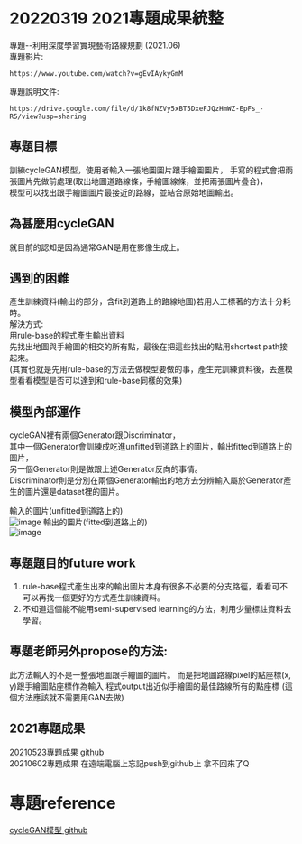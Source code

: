 # 20220319 2021專題成果統整

專題--利用深度學習實現藝術路線規劃 (2021.06)  
專題影片:
```
https://www.youtube.com/watch?v=gEvIAykyGmM
```
專題說明文件:
```
https://drive.google.com/file/d/1k8fNZVy5xBT5DxeFJQzHmWZ-EpFs_-R5/view?usp=sharing
```

## 專題目標
訓練cycleGAN模型，使用者輸入一張地圖圖片跟手繪圖圖片，
手寫的程式會把兩張圖片先做前處理(取出地圖道路線條，手繪圖線條，並把兩張圖片疊合)，  
模型可以找出跟手繪圖圖片最接近的路線，並結合原始地圖輸出。

## 為甚麼用cycleGAN
就目前的認知是因為通常GAN是用在影像生成上。

## 遇到的困難
產生訓練資料(輸出的部分，含fit到道路上的路線地圖)若用人工標著的方法十分耗時。  
解決方式:  
用rule-base的程式產生輸出資料  
先找出地圖與手繪圖的相交的所有點，最後在把這些找出的點用shortest path接起來。  
(其實也就是先用rule-base的方法去做模型要做的事，產生完訓練資料後，丟進模型看看模型是否可以達到和rule-base同樣的效果)  

## 模型內部運作
cycleGAN裡有兩個Generator跟Discriminator，  
其中一個Generator會訓練成吃進unfitted到道路上的圖片，輸出fitted到道路上的圖片，  
另一個Generator則是做跟上述Generator反向的事情。  
Discriminator則是分別在兩個Generator輸出的地方去分辨輸入屬於Generator產生的圖片還是dataset裡的圖片。
  
輸入的圖片(unfitted到道路上的)  
![image](https://user-images.githubusercontent.com/61599898/159117824-4eebb725-461e-47ed-b667-883142d6f963.png)
輸出的圖片(fitted到道路上的)  
![image](https://user-images.githubusercontent.com/61599898/159117867-21babbd0-cf35-426a-ae55-dd79dc59c22d.png)

## 專題題目的future work

1. rule-base程式產生出來的輸出圖片本身有很多不必要的分支路徑，看看可不可以再找一個更好的方式產生訓練資料。
2. 不知道這個能不能用semi-supervised learning的方法，利用少量標註資料去學習。

## 專題老師另外propose的方法:

此方法輸入的不是一整張地圖跟手繪圖的圖片。
而是把地圖路線pixel的點座標(x, y)跟手繪圖點座標作為輸入
程式output出近似手繪圖的最佳路線所有的點座標
(這個方法應該就不需要用GAN去做)

## 2021專題成果
[20210523專題成果 github](https://github.com/minimelonling/2021_project_design)  
20210602專題成果 在遠端電腦上忘記push到github上 拿不回來了Q

# 專題reference
[cycleGAN模型 github](https://github.com/minimelonling/pytorch-CycleGAN-and-pix2pix)  
